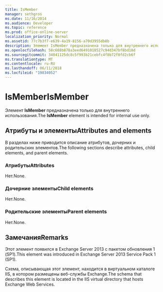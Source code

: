 ```yaml
---
title: IsMember
manager: sethgros
ms.date: 11/16/2014
ms.audience: Developer
ms.topic: reference
ms.prod: office-online-server
localization_priority: Normal
ms.assetid: 77c7b3f7-e639-4a19-8156-a70d3955db8b
description: Элемент IsMember предназначена только для внутреннего использования.
ms.openlocfilehash: 58c688b878a3eed6491018527c94d347bf8bd18d
ms.sourcegitcommit: 34041125dc8c5f993b21cebfc4f8b72f0fd2cb6f
ms.translationtype: MT
ms.contentlocale: ru-RU
ms.lasthandoff: 06/11/2018
ms.locfileid: "19834052"
---
```

# <a name="ismember"></a><span data-ttu-id="5393f-103">IsMember</span><span class="sxs-lookup"><span data-stu-id="5393f-103">IsMember</span></span>

<span data-ttu-id="5393f-104">Элемент **IsMember** предназначена только для внутреннего использования.</span><span class="sxs-lookup"><span data-stu-id="5393f-104">The **IsMember** element is intended for internal use only.</span></span> 

## <a name="attributes-and-elements"></a><span data-ttu-id="5393f-105">Атрибуты и элементы</span><span class="sxs-lookup"><span data-stu-id="5393f-105">Attributes and elements</span></span>

<span data-ttu-id="5393f-106">В разделах ниже приводится описание атрибутов, дочерних и родительских элементов.</span><span class="sxs-lookup"><span data-stu-id="5393f-106">The following sections describe attributes, child elements, and parent elements.</span></span>
  
### <a name="attributes"></a><span data-ttu-id="5393f-107">Атрибуты</span><span class="sxs-lookup"><span data-stu-id="5393f-107">Attributes</span></span>

<span data-ttu-id="5393f-108">Нет.</span><span class="sxs-lookup"><span data-stu-id="5393f-108">None.</span></span>
  
### <a name="child-elements"></a><span data-ttu-id="5393f-109">Дочерние элементы</span><span class="sxs-lookup"><span data-stu-id="5393f-109">Child elements</span></span>

<span data-ttu-id="5393f-110">Нет.</span><span class="sxs-lookup"><span data-stu-id="5393f-110">None.</span></span>
  
### <a name="parent-elements"></a><span data-ttu-id="5393f-111">Родительские элементы</span><span class="sxs-lookup"><span data-stu-id="5393f-111">Parent elements</span></span>

<span data-ttu-id="5393f-112">Нет.</span><span class="sxs-lookup"><span data-stu-id="5393f-112">None.</span></span>
  
## <a name="remarks"></a><span data-ttu-id="5393f-113">Замечания</span><span class="sxs-lookup"><span data-stu-id="5393f-113">Remarks</span></span>

<span data-ttu-id="5393f-114">Этот элемент появился в Exchange Server 2013 с пакетом обновления 1 (SP1).</span><span class="sxs-lookup"><span data-stu-id="5393f-114">This element was introduced in Exchange Server 2013 Service Pack 1 (SP1).</span></span>
  
<span data-ttu-id="5393f-115">Схема, описывающая этот элемент, находится в виртуальном каталоге IIS, в котором размещены веб-службы Exchange.</span><span class="sxs-lookup"><span data-stu-id="5393f-115">The schema that describes this element is located in the IIS virtual directory that hosts Exchange Web Services.</span></span>
  

